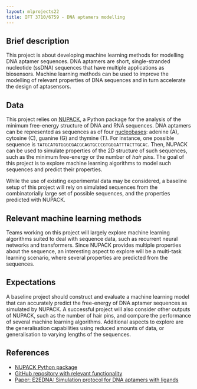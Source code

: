 ```yaml
---
layout: mlprojects22
title: IFT 3710/6759 - DNA aptamers modelling
---
```


## Brief description

This project is about developing machine learning methods for modelling DNA aptamer sequences. DNA aptamers are short, single-stranded nucleotide (ssDNA) sequences that have multiple applications as biosensors. Machine learning methods can be used to improve the modelling of relevant properties of DNA sequences and in turn accelerate the design of aptasensors.

## Data

This project relies on [NUPACK](http://www.nupack.org/), a Python package for the analysis of the minimum free-energy structure of DNA and RNA sequences. DNA aptamers can be represented as sequences as of four [nucleobases](https://en.wikipedia.org/wiki/Nucleobase): adenine (A), cytosine (C), guanine (G) and thymine (T). For instance, one possible sequence is `TATGCATGTGGGCGACGCAGTGCCCGTGGGATTTACTTGCAC`. Then, NUPACK can be used to simulate properties of the 2D structure of such sequences, such as the minimum free-energy or the number of _hair pins_. The goal of this project is to explore machine learning algorithms to model such sequences and predict their properties.

While the use of existing experimental data may be considered, a baseline setup of this project will rely on simulated sequences from the combinatorially large set of possible sequences, and the properties predicted with NUPACK.

## Relevant machine learning methods

Teams working on this project will largely explore machine learning algorithms suited to deal with sequence data, such as recurrent neural networks and transformers. Since NUPACK provides multiple properties about the sequence, an interesting aspect to explore will be a multi-task learning scenario, where several properties are predicted from the sequences.

## Expectations

A baseline project should construct and evaluate a machine learning model that can accurately predict the free-energy of DNA aptamer sequences as simulated by NUPACK. A successful project will also consider other outputs of NUPACK, such as the number of hair pins, and compare the performance of several machine learning algorithms. Additional aspects to explore are the generalisation capabilities using reduced amounts of data, or generalisation to varying lengths of the sequences.

## References

* [NUPACK Python package](http://www.nupack.org/)
* [GitHub repository with relevant functionality](https://github.com/alexhernandezgarcia/activelearningpipeline)
* [Paper: E2EDNA: Simulation protocol for DNA aptamers with ligands](https://chemrxiv.org/engage/chemrxiv/article-details/60cbcb1d461f5627524764ab)
